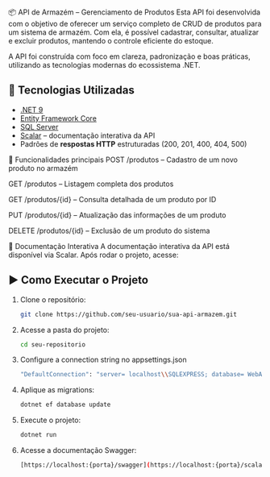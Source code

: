 📦 API de Armazém – Gerenciamento de Produtos
Esta API foi desenvolvida com o objetivo de oferecer um serviço completo de CRUD de produtos para um sistema de armazém. Com ela, é possível cadastrar, consultar, atualizar e excluir produtos, mantendo o controle eficiente do estoque.

A API foi construída com foco em clareza, padronização e boas práticas, utilizando as tecnologias modernas do ecossistema .NET.

## 🚀 Tecnologias Utilizadas

- [.NET 9](https://dotnet.microsoft.com/en-us/download/dotnet/9.0)
- [Entity Framework Core](https://learn.microsoft.com/ef/core/)
- [SQL Server](https://www.microsoft.com/pt-br/sql-server/)
- [Scalar](https://scalar.com/) – documentação interativa da API
- Padrões de **respostas HTTP** estruturadas (200, 201, 400, 404, 500)

🔧 Funcionalidades principais
POST /produtos – Cadastro de um novo produto no armazém

GET /produtos – Listagem completa dos produtos

GET /produtos/{id} – Consulta detalhada de um produto por ID

PUT /produtos/{id} – Atualização das informações de um produto

DELETE /produtos/{id} – Exclusão de um produto do sistema

📄 Documentação Interativa
A documentação interativa da API está disponível via Scalar. Após rodar o projeto, acesse:

## ▶️ Como Executar o Projeto

1. Clone o repositório:
   ```bash
   git clone https://github.com/seu-usuario/sua-api-armazem.git

2. Acesse a pasta do projeto:
   ```bash
   cd seu-repositorio

3. Configure a connection string no appsettings.json
   ```bash
   "DefaultConnection": "server= localhost\\SQLEXPRESS; database= WebApiLivraria; trusted_connection=true; trustservercertificate=true;"

4. Aplique as migrations:
   ```bash
   dotnet ef database update

5. Execute o projeto:
   ```bash
   dotnet run

6. Acesse a documentação Swagger:
   ```bash
   [https://localhost:{porta}/swagger](https://localhost:{porta}/scalar/v1)
